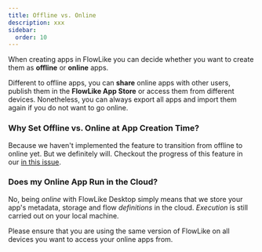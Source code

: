 ```yaml
---
title: Offline vs. Online
description: xxx
sidebar:
  order: 10
---
```


When creating apps in FlowLike you can decide whether you want to create them as **offline** or **online** apps.

Different to offline apps, you can **share** online apps with other users, publish them in the **FlowLike App Store** or access them from different devices. Nonetheless, you can always export all apps and import them again if you do not want to go online.

### Why Set Offline vs. Online at App Creation Time?
Because we haven't implemented the feature to transition from offline to online yet. But we definitely will. Checkout the progress of this feature in our [in this issue](https://github.com/TM9657/flow-like/issues/280).

### Does my Online App Run in the Cloud?
No, being *online* with FlowLike Desktop simply means that we store your app's metadata, storage and flow *definitions* in the cloud. *Execution* is still carried out on your local machine.

Please ensure that you are using the same version of FlowLike on all devices you want to access your online apps from.
